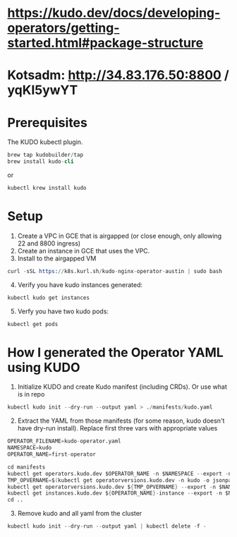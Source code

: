 # https://kudo.dev/docs/developing-operators/getting-started.html#package-structure
# Kotsadm: http://34.83.176.50:8800 / yqKI5ywYT

# Prerequisites

The KUDO kubectl plugin. 
```s
brew tap kudobuilder/tap
brew install kudo-cli
```
or 
```s
kubectl krew install kudo
```


# Setup
1. Create a VPC in GCE that is airgapped (or close enough, only allowing 22 and 8800 ingress)
2. Create an instance in GCE that uses the VPC. 
3. Install to the airgapped VM
```s
curl -sSL https://k8s.kurl.sh/kudo-nginx-operator-austin | sudo bash
```
4. Verify you have kudo instances generated: 
```s
kubectl kudo get instances 
```
5. Verfy you have two kudo pods: 
```s
kubectl get pods 
```


# How I generated the Operator YAML using KUDO
1. Initialize KUDO and create Kudo manifest (including CRDs). Or use what is in repo 
```s
kubectl kudo init --dry-run --output yaml > ./manifests/kudo.yaml
```
2. Extract the YAML from those manifests (for some reason, kudo doesn't have dry-run install). Replace first three vars with appropriate values
```s
OPERATOR_FILENAME=kudo-operator.yaml
NAMESPACE=kudo
OPERATOR_NAME=first-operator

cd manifests
kubectl get operators.kudo.dev $OPERATOR_NAME -n $NAMESPACE --export -n $NAMESPACE -o yaml > $OPERATOR_FILENAME && echo --- >> $OPERATOR_FILENAME
TMP_OPVERNAME=$(kubectl get operatorversions.kudo.dev -n kudo -o jsonpath="{.items[?(@.spec.operator.name==\"${OPERATOR_NAME}\")].metadata.name}")
kubectl get operatorversions.kudo.dev ${TMP_OPVERNAME} --export -n $NAMESPACE -o yaml >> $OPERATOR_FILENAME && echo --- >> $OPERATOR_FILENAME
kubectl get instances.kudo.dev ${OPERATOR_NAME}-instance --export -n $NAMESPACE -o yaml >> $OPERATOR_FILENAME && echo --- >> $OPERATOR_FILENAME
cd ..
```
3. Remove kudo and all yaml from the cluster
```s
kubectl kudo init --dry-run --output yaml | kubectl delete -f -
```